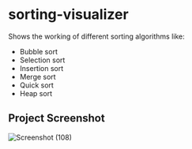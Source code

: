 # sorting-visualizer

Shows the working of different sorting algorithms like:
- Bubble sort
- Selection sort
- Insertion sort
- Merge sort
- Quick sort
- Heap sort

## Project Screenshot
![Screenshot (108)](https://user-images.githubusercontent.com/61161878/142024462-726e53ed-1a53-4b97-a70b-16c17adc15a9.png)
